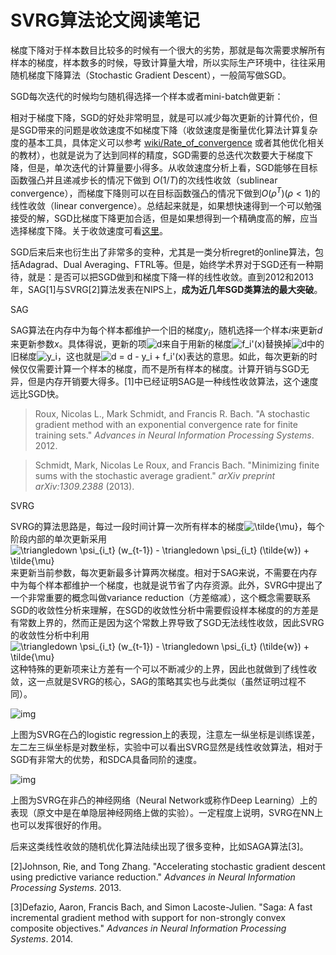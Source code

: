 # SVRG算法论文阅读笔记

梯度下降对于样本数目比较多的时候有一个很大的劣势，那就是每次需要求解所有样本的梯度，样本数多的时候，导致计算量大增，所以实际生产环境中，往往采用随机梯度下降算法（Stochastic Gradient Descent），一般简写做SGD。

SGD每次迭代的时候均匀随机得选择一个样本或者mini-batch做更新：

相对于梯度下降，SGD的好处非常明显，就是可以减少每次更新的计算代价，但是SGD带来的问题是收敛速度不如梯度下降（收敛速度是衡量优化算法计算复杂度的基本工具，具体定义可以参考 [wiki/Rate_of_convergence](https://en.wikipedia.org/wiki/Rate_of_convergence) 或者其他优化相关的教材），也就是说为了达到同样的精度，SGD需要的总迭代次数要大于梯度下降，但是，单次迭代的计算量要小得多。从收敛速度分析上看，SGD能够在目标函数强凸并且递减步长的情况下做到 $O(1/T)$的次线性收敛（sublinear convergence），而梯度下降则可以在目标函数强凸的情况下做到$O(\rho^T) (\rho<1)$的线性收敛（linear convergence）。总结起来就是，如果想快速得到一个可以勉强接受的解，SGD比梯度下降更加合适，但是如果想得到一个精确度高的解，应当选择梯度下降。关于收敛速度可看[这里](https://zhuanlan.zhihu.com/p/27644403)。

SGD后来后来也衍生出了非常多的变种，尤其是一类分析regret的online算法，包括Adagrad、Dual Averaging、FTRL等。但是，始终学术界对于SGD还有一种期待，就是：是否可以把SGD做到和梯度下降一样的线性收敛。直到2012和2013年，SAG[1]与SVRG[2]算法发表在NIPS上，**成为近几年SGD类算法的最大突破**。

SAG

SAG算法在内存中为每个样本都维护一个旧的梯度$y_i$，随机选择一个样本$i$来更新$d$来更新参数$x$。具体得说，更新的项![d](https://www.zhihu.com/equation?tex=d)来自于用新的梯度![f_i'(x)](https://www.zhihu.com/equation?tex=f_i%27%28x%29)替换掉![d](https://www.zhihu.com/equation?tex=d)中的旧梯度![y_i](https://www.zhihu.com/equation?tex=y_i)，这也就是![d = d - y_i + f_i'(x)](https://www.zhihu.com/equation?tex=d+%3D+d+-+y_i+%2B+f_i%27%28x%29)表达的意思。如此，每次更新的时候仅仅需要计算一个样本的梯度，而不是所有样本的梯度。计算开销与SGD无异，但是内存开销要大得多。[1]中已经证明SAG是一种线性收敛算法，这个速度远比SGD快。

> Roux, Nicolas L., Mark Schmidt, and Francis R. Bach. "A stochastic gradient method with an exponential convergence rate for finite training sets." *Advances in Neural Information Processing Systems*. 2012. 

> Schmidt, Mark, Nicolas Le Roux, and Francis Bach. "Minimizing finite sums with the stochastic average gradient." *arXiv preprint arXiv:1309.2388* (2013).



SVRG

SVRG的算法思路是，每过一段时间计算一次所有样本的梯度![\tilde{\mu}](https://www.zhihu.com/equation?tex=%5Ctilde%7B%5Cmu%7D)，每个阶段内部的单次更新采用![\triangledown \psi_{i_t} (w_{t-1}) - \triangledown \psi_{i_t} (\tilde{w}) + \tilde{\mu}](https://www.zhihu.com/equation?tex=%5Ctriangledown+%5Cpsi_%7Bi_t%7D+%28w_%7Bt-1%7D%29+-+%5Ctriangledown+%5Cpsi_%7Bi_t%7D+%28%5Ctilde%7Bw%7D%29+%2B+%5Ctilde%7B%5Cmu%7D)来更新当前参数，每次更新最多计算两次梯度。相对于SAG来说，不需要在内存中为每个样本都维护一个梯度，也就是说节省了内存资源。此外，SVRG中提出了一个非常重要的概念叫做variance reduction（方差缩减），这个概念需要联系SGD的收敛性分析来理解，在SGD的收敛性分析中需要假设样本梯度的的方差是有常数上界的，然而正是因为这个常数上界导致了SGD无法线性收敛，因此SVRG的收敛性分析中利用![\triangledown \psi_{i_t} (w_{t-1}) - \triangledown \psi_{i_t} (\tilde{w}) + \tilde{\mu}](https://www.zhihu.com/equation?tex=%5Ctriangledown+%5Cpsi_%7Bi_t%7D+%28w_%7Bt-1%7D%29+-+%5Ctriangledown+%5Cpsi_%7Bi_t%7D+%28%5Ctilde%7Bw%7D%29+%2B+%5Ctilde%7B%5Cmu%7D)这种特殊的更新项来让方差有一个可以不断减少的上界，因此也就做到了线性收敛，这一点就是SVRG的核心，SAG的策略其实也与此类似（虽然证明过程不同）。

![img](https://pic3.zhimg.com/80/ce3d72bbf088fbca5b99e98aa26ef5ca_hd.jpg)

上图为SVRG在凸的logistic regression上的表现，注意左一纵坐标是训练误差，左二左三纵坐标是对数坐标，实验中可以看出SVRG显然是线性收敛算法，相对于SGD有非常大的优势，和SDCA具备同阶的速度。

![img](https://pic1.zhimg.com/80/88f8ef99bcc7d69c2100e3d2fef93cda_hd.jpg)

上图为SVRG在非凸的神经网络（Neural Network或称作Deep Learning）上的表现（原文中是在单隐层神经网络上做的实验）。一定程度上说明，SVRG在NN上也可以发挥很好的作用。

后来这类线性收敛的随机优化算法陆续出现了很多变种，比如SAGA算法[3]。

[2]Johnson, Rie, and Tong Zhang. "Accelerating stochastic gradient descent using predictive variance reduction." *Advances in Neural Information Processing Systems*. 2013.

[3]Defazio, Aaron, Francis Bach, and Simon Lacoste-Julien. "Saga: A fast incremental gradient method with support for non-strongly convex composite objectives." *Advances in Neural Information Processing Systems*. 2014.